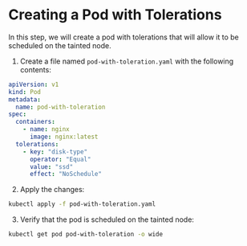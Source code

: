 # Creating a Pod with Tolerations

In this step, we will create a pod with tolerations that will allow it to be scheduled on the tainted node.

1. Create a file named `pod-with-toleration.yaml` with the following contents:

```yaml
apiVersion: v1
kind: Pod
metadata:
  name: pod-with-toleration
spec:
  containers:
    - name: nginx
      image: nginx:latest
  tolerations:
    - key: "disk-type"
      operator: "Equal"
      value: "ssd"
      effect: "NoSchedule"
```

2. Apply the changes:

```bash
kubectl apply -f pod-with-toleration.yaml
```

3. Verify that the pod is scheduled on the tainted node:

```bash
kubectl get pod pod-with-toleration -o wide
```
